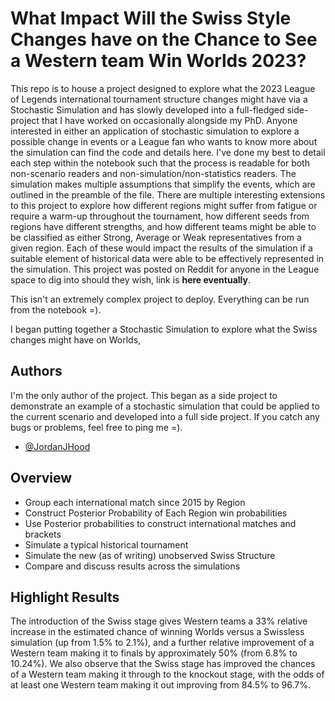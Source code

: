 
# What Impact Will the Swiss Style Changes have on the Chance to See a Western team Win Worlds 2023?

This repo is to house a project designed to explore what the 2023 League of Legends international tournament structure changes might have via a Stochastic Simulation and has slowly developed into a full-fledged side-project that I have worked on occasionally alongside my PhD. Anyone interested in either an application of stochastic simulation to explore a possible change in events or a League fan who wants to know more about the simulation can find the code and details here. I've done my best to detail each step within the notebook such that the process is readable for both non-scenario readers and non-simulation/non-statistics readers. The simulation makes multiple assumptions that simplify the events, which are outlined in the preamble of the file. There are multiple interesting extensions to this project to explore how different regions might suffer from fatigue or require a warm-up throughout the tournament, how different seeds from regions have different strengths, and how different teams might be able to be classified as either Strong, Average or Weak representatives from a given region. Each of these would impact the results of the simulation if a suitable element of historical data were able to be effectively represented in the simulation. This project was posted on Reddit for anyone in the League space to dig into should they wish, link is **here eventually**.

This isn't an extremely complex project to deploy. Everything can be run from the notebook =).

I began putting together a Stochastic Simulation to explore what the Swiss changes might have on Worlds, 


## Authors

I'm the only author of the project. This began as a side project to demonstrate an example of a stochastic simulation that could be applied to the current scenario and developed into a full side project. If you catch any bugs or problems, feel free to ping me =).
- [@JordanJHood](https://www.github.com/JordanJHood)


## Overview

- Group each international match since 2015 by Region
- Construct Posterior Probability of Each Region win probabilities
- Use Posterior probabilities to construct international matches and brackets
- Simulate a typical historical tournament
- Simulate the new (as of writing) unobserved Swiss Structure
- Compare and discuss results across the simulations

## Highlight Results
The introduction of the Swiss stage gives Western teams a 33% relative increase in the estimated chance of winning Worlds versus a Swissless simulation (up from 1.5% to 2.1%), and a further relative improvement of a Western team making it to finals by approximately 50% (from 6.8% to 10.24%). We also observe that the Swiss stage has improved the chances of a Western team making it through to the knockout stage, with the odds of at least one Western team making it out improving from 84.5% to 96.7%.
